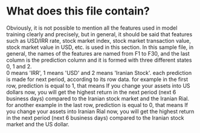 # What does this file contain?
Obviously, it is not possible to mention all the features used in model training clearly and precisely, but in general, it should be said that features 
such as USD/IRR rate, stock market index, stock market transaction value, stock market value in USD, etc. is used in this section.
In this sample file, in general, the names of the features are named from F1 to F30, and the last column is the prediction column and it is formed with
three different states 0, 1 and 2. <br>
0 means 'IRR', 1 means 'USD' and 2 means 'Iranian Stock'.
each prediction is made for next period, according to its row data. 
for example in the first row, prediction is equal to 1, that means If you change your assets
into US dollars now, you will get the highest return in the next period (next 6 business days) compared to the Iranian stock market and the Iranian Rial.
for another example in the last row, prediction is equal to 0, that means If you change your assets
into Iranian Rial now, you will get the highest return in the next period (next 6 business days) compared to the Iranian stock market and the US dollar.


